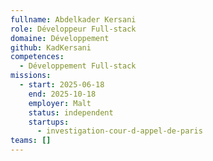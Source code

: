 ```yaml
---
fullname: Abdelkader Kersani
role: Développeur Full-stack
domaine: Développement
github: KadKersani
competences:
  - Développement Full-stack
missions:
  - start: 2025-06-18
    end: 2025-10-18
    employer: Malt
    status: independent
    startups:
      - investigation-cour-d-appel-de-paris
teams: []
---
```

